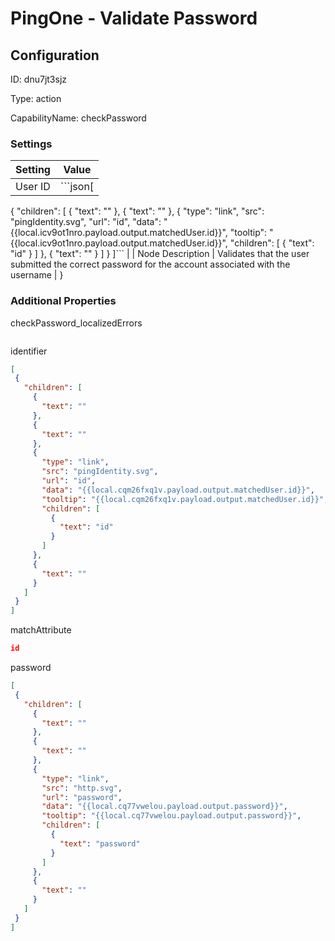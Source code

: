 # PingOne - Validate Password
## Configuration
ID:  dnu7jt3sjz

Type: action 

CapabilityName: checkPassword

### Settings
| Setting | Value  |
| :------------------------ | ---------------------------------------- |
| User ID | ```json[
  {
    "children": [
      {
        "text": ""
      },
      {
        "text": ""
      },
      {
        "type": "link",
        "src": "pingIdentity.svg",
        "url": "id",
        "data": "{{local.icv9ot1nro.payload.output.matchedUser.id}}",
        "tooltip": "{{local.icv9ot1nro.payload.output.matchedUser.id}}",
        "children": [
          {
            "text": "id"
          }
        ]
      },
      {
        "text": ""
      }
    ]
  }
]``` |
| Node Description | Validates that the user submitted the correct password for the account associated with the username | }
 




### Additional Properties
checkPassword_localizedErrors
 ```json 

```


identifier
 ```json 
[
  {
    "children": [
      {
        "text": ""
      },
      {
        "text": ""
      },
      {
        "type": "link",
        "src": "pingIdentity.svg",
        "url": "id",
        "data": "{{local.cqm26fxq1v.payload.output.matchedUser.id}}",
        "tooltip": "{{local.cqm26fxq1v.payload.output.matchedUser.id}}",
        "children": [
          {
            "text": "id"
          }
        ]
      },
      {
        "text": ""
      }
    ]
  }
]
```


matchAttribute
 ```json 
id
```


password
 ```json 
[
  {
    "children": [
      {
        "text": ""
      },
      {
        "text": ""
      },
      {
        "type": "link",
        "src": "http.svg",
        "url": "password",
        "data": "{{local.cq77vwelou.payload.output.password}}",
        "tooltip": "{{local.cq77vwelou.payload.output.password}}",
        "children": [
          {
            "text": "password"
          }
        ]
      },
      {
        "text": ""
      }
    ]
  }
]
```



